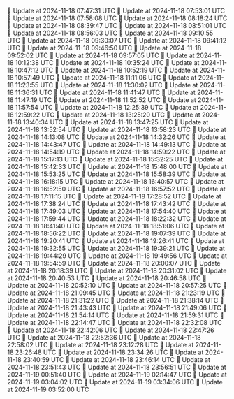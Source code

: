 🔄 Update at 2024-11-18 07:47:31 UTC
🔄 Update at 2024-11-18 07:53:01 UTC
🔄 Update at 2024-11-18 07:58:08 UTC
🔄 Update at 2024-11-18 08:18:24 UTC
🔄 Update at 2024-11-18 08:39:47 UTC
🔄 Update at 2024-11-18 08:51:01 UTC
🔄 Update at 2024-11-18 08:56:03 UTC
🔄 Update at 2024-11-18 09:10:55 UTC
🔄 Update at 2024-11-18 09:30:07 UTC
🔄 Update at 2024-11-18 09:41:12 UTC
🔄 Update at 2024-11-18 09:46:50 UTC
🔄 Update at 2024-11-18 09:52:02 UTC
🔄 Update at 2024-11-18 09:57:05 UTC
🔄 Update at 2024-11-18 10:12:38 UTC
🔄 Update at 2024-11-18 10:35:24 UTC
🔄 Update at 2024-11-18 10:47:12 UTC
🔄 Update at 2024-11-18 10:52:19 UTC
🔄 Update at 2024-11-18 10:57:49 UTC
🔄 Update at 2024-11-18 11:11:06 UTC
🔄 Update at 2024-11-18 11:23:55 UTC
🔄 Update at 2024-11-18 11:30:02 UTC
🔄 Update at 2024-11-18 11:36:31 UTC
🔄 Update at 2024-11-18 11:41:47 UTC
🔄 Update at 2024-11-18 11:47:19 UTC
🔄 Update at 2024-11-18 11:52:52 UTC
🔄 Update at 2024-11-18 11:57:54 UTC
🔄 Update at 2024-11-18 12:25:39 UTC
🔄 Update at 2024-11-18 12:59:22 UTC
🔄 Update at 2024-11-18 13:25:20 UTC
🔄 Update at 2024-11-18 13:40:34 UTC
🔄 Update at 2024-11-18 13:47:25 UTC
🔄 Update at 2024-11-18 13:52:54 UTC
🔄 Update at 2024-11-18 13:58:23 UTC
🔄 Update at 2024-11-18 14:13:08 UTC
🔄 Update at 2024-11-18 14:32:26 UTC
🔄 Update at 2024-11-18 14:43:47 UTC
🔄 Update at 2024-11-18 14:49:13 UTC
🔄 Update at 2024-11-18 14:54:19 UTC
🔄 Update at 2024-11-18 14:59:22 UTC
🔄 Update at 2024-11-18 15:17:13 UTC
🔄 Update at 2024-11-18 15:32:25 UTC
🔄 Update at 2024-11-18 15:42:33 UTC
🔄 Update at 2024-11-18 15:48:00 UTC
🔄 Update at 2024-11-18 15:53:25 UTC
🔄 Update at 2024-11-18 15:58:39 UTC
🔄 Update at 2024-11-18 16:18:15 UTC
🔄 Update at 2024-11-18 16:40:57 UTC
🔄 Update at 2024-11-18 16:52:50 UTC
🔄 Update at 2024-11-18 16:57:52 UTC
🔄 Update at 2024-11-18 17:11:15 UTC
🔄 Update at 2024-11-18 17:28:52 UTC
🔄 Update at 2024-11-18 17:38:24 UTC
🔄 Update at 2024-11-18 17:43:42 UTC
🔄 Update at 2024-11-18 17:49:03 UTC
🔄 Update at 2024-11-18 17:54:40 UTC
🔄 Update at 2024-11-18 17:59:44 UTC
🔄 Update at 2024-11-18 18:22:32 UTC
🔄 Update at 2024-11-18 18:41:40 UTC
🔄 Update at 2024-11-18 18:51:06 UTC
🔄 Update at 2024-11-18 18:56:22 UTC
🔄 Update at 2024-11-18 19:07:39 UTC
🔄 Update at 2024-11-18 19:20:41 UTC
🔄 Update at 2024-11-18 19:26:41 UTC
🔄 Update at 2024-11-18 19:32:55 UTC
🔄 Update at 2024-11-18 19:39:21 UTC
🔄 Update at 2024-11-18 19:44:29 UTC
🔄 Update at 2024-11-18 19:49:56 UTC
🔄 Update at 2024-11-18 19:54:59 UTC
🔄 Update at 2024-11-18 20:00:07 UTC
🔄 Update at 2024-11-18 20:18:39 UTC
🔄 Update at 2024-11-18 20:31:02 UTC
🔄 Update at 2024-11-18 20:40:53 UTC
🔄 Update at 2024-11-18 20:46:58 UTC
🔄 Update at 2024-11-18 20:52:10 UTC
🔄 Update at 2024-11-18 20:57:25 UTC
🔄 Update at 2024-11-18 21:09:45 UTC
🔄 Update at 2024-11-18 21:23:19 UTC
🔄 Update at 2024-11-18 21:31:22 UTC
🔄 Update at 2024-11-18 21:38:14 UTC
🔄 Update at 2024-11-18 21:43:43 UTC
🔄 Update at 2024-11-18 21:49:06 UTC
🔄 Update at 2024-11-18 21:54:14 UTC
🔄 Update at 2024-11-18 21:59:31 UTC
🔄 Update at 2024-11-18 22:14:47 UTC
🔄 Update at 2024-11-18 22:32:08 UTC
🔄 Update at 2024-11-18 22:42:06 UTC
🔄 Update at 2024-11-18 22:47:26 UTC
🔄 Update at 2024-11-18 22:52:36 UTC
🔄 Update at 2024-11-18 22:58:02 UTC
🔄 Update at 2024-11-18 23:12:28 UTC
🔄 Update at 2024-11-18 23:26:48 UTC
🔄 Update at 2024-11-18 23:34:26 UTC
🔄 Update at 2024-11-18 23:40:59 UTC
🔄 Update at 2024-11-18 23:46:14 UTC
🔄 Update at 2024-11-18 23:51:43 UTC
🔄 Update at 2024-11-18 23:56:51 UTC
🔄 Update at 2024-11-19 00:51:40 UTC
🔄 Update at 2024-11-19 02:14:47 UTC
🔄 Update at 2024-11-19 03:04:02 UTC
🔄 Update at 2024-11-19 03:34:06 UTC
🔄 Update at 2024-11-19 03:52:00 UTC

